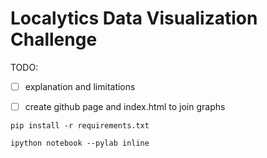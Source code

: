 # Localytics Data Visualization Challenge

TODO:

- [ ] explanation and limitations

- [ ] create github page and index.html to join graphs


`pip install -r requirements.txt`

`ipython notebook --pylab inline`
